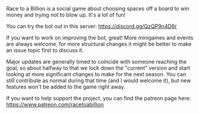 Race to a Billion is a social game about choosing spaces off a board to win money and trying not to blow up. It's a lot of fun!

You can try the bot out in this server: https://discord.gg/QzQP9n4D6r

If you want to work on improving the bot, great! More minigames and events are always welcome, for more structural changes it might be better to make an issue topic first to discuss it.

Major updates are generally timed to coincide with someone reaching the goal, so about halfway to that we lock down the "current" version and start looking at more significant changes to make for the next season. You can still contribute as normal during that time (and I would welcome it), but new features won't be added to the game right away.

If you want to help support the project, you can find the patreon page here: https://www.patreon.com/racetoabillion
